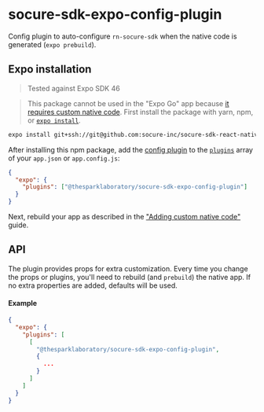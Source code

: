# socure-sdk-expo-config-plugin

Config plugin to auto-configure `rn-socure-sdk` when the native code is generated (`expo prebuild`).

## Expo installation

> Tested against Expo SDK 46

> This package cannot be used in the "Expo Go" app because [it requires custom native code](https://docs.expo.io/workflow/customizing/).
> First install the package with yarn, npm, or [`expo install`](https://docs.expo.io/workflow/expo-cli/#expo-install).

```sh
expo install git+ssh://git@github.com:socure-inc/socure-sdk-react-native.git @thesparklaboratory/socure-sdk-expo-config-plugin
```

After installing this npm package, add the [config plugin](https://docs.expo.io/guides/config-plugins/) to the [`plugins`](https://docs.expo.io/versions/latest/config/app/#plugins) array of your `app.json` or `app.config.js`:

```json
{
  "expo": {
    "plugins": ["@thesparklaboratory/socure-sdk-expo-config-plugin"]
  }
}
```

Next, rebuild your app as described in the ["Adding custom native code"](https://docs.expo.io/workflow/customizing/) guide.

## API

The plugin provides props for extra customization. Every time you change the props or plugins, you'll need to rebuild (and `prebuild`) the native app. If no extra properties are added, defaults will be used.

#### Example

```json
{
  "expo": {
    "plugins": [
      [
        "@thesparklaboratory/socure-sdk-expo-config-plugin",
        {
          ...
        }
      ]
    ]
  }
}
```

